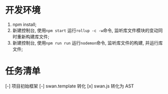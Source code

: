 # 开发环境

1. npm install;
2. 新建控制台, 使用`npm start` 运行`rollup -c -w`命令, 监听库文件模块的变动同时重新构建库文件;
3. 新建控制台, 使用`npm run run` 运行`nodemon`命令, 监听库文件的构建, 并运行库文件;

# 任务清单

[-] 项目初始框架
[-] swan.template 转化
[x] swan.js 转化为 AST
